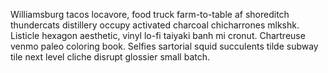 Williamsburg tacos locavore, food truck farm-to-table af shoreditch thundercats distillery occupy activated charcoal chicharrones mlkshk. Listicle hexagon aesthetic, vinyl lo-fi taiyaki banh mi cronut. Chartreuse venmo paleo coloring book. Selfies sartorial squid succulents tilde subway tile next level cliche disrupt glossier small batch.